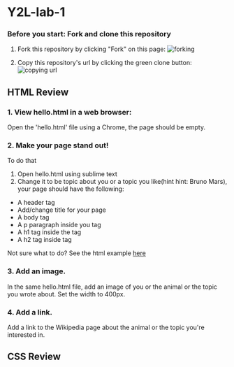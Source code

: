 # Y2L-lab-1

### Before you start: Fork and clone this repository

1. Fork this repository by clicking "Fork" on this page:
![forking](https://image.ibb.co/jHRieT/forking.png)

2. Copy this repository's url by clicking the green clone button:
![copying url](https://image.ibb.co/n2wYeT/copying_clone.png)

## HTML Review
### 1. View hello.html in a web browser:
Open the 'hello.html' file using a Chrome, the page should be empty.

### 2. Make your page stand out!
To do that
1. Open hello.html using sublime text
2. Change it to be topic about you or a topic you like(hint hint: Bruno Mars), your page should have the following:
  * A header tag
  * Add/change title for your page
  * A body tag
  * A p paragraph inside you <body> tag
  * A h1 tag inside the <body> tag
  * A h2 tag inside <body> tag
 
Not sure what to do? See the html example [here](https://www.w3schools.com/)

### 3. Add an image.
In the same hello.html file, add an image of you or the animal or the topic you wrote about. Set the width to 400px.

### 4. Add a link.
Add a link to the Wikipedia page about the animal or the topic you're interested in.


## CSS Review





